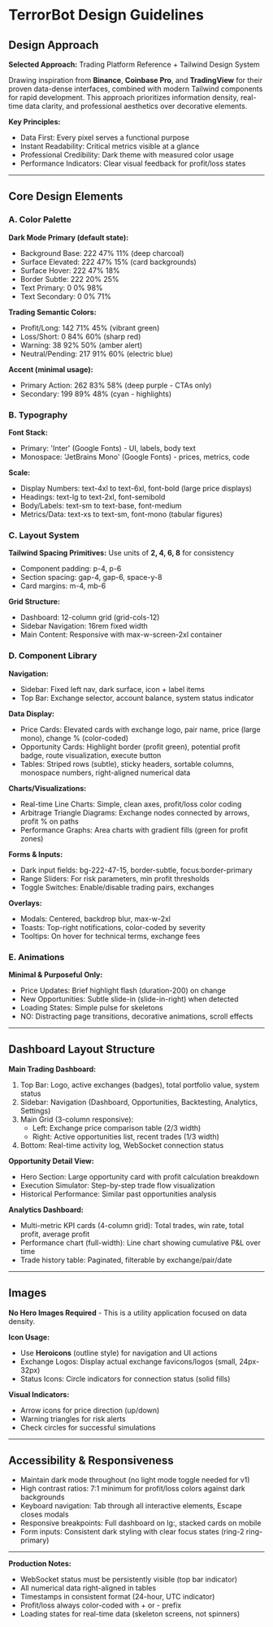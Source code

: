 # TerrorBot Design Guidelines

## Design Approach
**Selected Approach:** Trading Platform Reference + Tailwind Design System

Drawing inspiration from **Binance**, **Coinbase Pro**, and **TradingView** for their proven data-dense interfaces, combined with modern Tailwind components for rapid development. This approach prioritizes information density, real-time data clarity, and professional aesthetics over decorative elements.

**Key Principles:**
- Data First: Every pixel serves a functional purpose
- Instant Readability: Critical metrics visible at a glance
- Professional Credibility: Dark theme with measured color usage
- Performance Indicators: Clear visual feedback for profit/loss states

---

## Core Design Elements

### A. Color Palette

**Dark Mode Primary (default state):**
- Background Base: 222 47% 11% (deep charcoal)
- Surface Elevated: 222 47% 15% (card backgrounds)
- Surface Hover: 222 47% 18%
- Border Subtle: 222 20% 25%
- Text Primary: 0 0% 98%
- Text Secondary: 0 0% 71%

**Trading Semantic Colors:**
- Profit/Long: 142 71% 45% (vibrant green)
- Loss/Short: 0 84% 60% (sharp red)
- Warning: 38 92% 50% (amber alert)
- Neutral/Pending: 217 91% 60% (electric blue)

**Accent (minimal usage):**
- Primary Action: 262 83% 58% (deep purple - CTAs only)
- Secondary: 199 89% 48% (cyan - highlights)

### B. Typography

**Font Stack:**
- Primary: 'Inter' (Google Fonts) - UI, labels, body text
- Monospace: 'JetBrains Mono' (Google Fonts) - prices, metrics, code

**Scale:**
- Display Numbers: text-4xl to text-6xl, font-bold (large price displays)
- Headings: text-lg to text-2xl, font-semibold
- Body/Labels: text-sm to text-base, font-medium
- Metrics/Data: text-xs to text-sm, font-mono (tabular figures)

### C. Layout System

**Tailwind Spacing Primitives:** Use units of **2, 4, 6, 8** for consistency
- Component padding: p-4, p-6
- Section spacing: gap-4, gap-6, space-y-8
- Card margins: m-4, mb-6

**Grid Structure:**
- Dashboard: 12-column grid (grid-cols-12)
- Sidebar Navigation: 16rem fixed width
- Main Content: Responsive with max-w-screen-2xl container

### D. Component Library

**Navigation:**
- Sidebar: Fixed left nav, dark surface, icon + label items
- Top Bar: Exchange selector, account balance, system status indicator

**Data Display:**
- Price Cards: Elevated cards with exchange logo, pair name, price (large mono), change % (color-coded)
- Opportunity Cards: Highlight border (profit green), potential profit badge, route visualization, execute button
- Tables: Striped rows (subtle), sticky headers, sortable columns, monospace numbers, right-aligned numerical data

**Charts/Visualizations:**
- Real-time Line Charts: Simple, clean axes, profit/loss color coding
- Arbitrage Triangle Diagrams: Exchange nodes connected by arrows, profit % on paths
- Performance Graphs: Area charts with gradient fills (green for profit zones)

**Forms & Inputs:**
- Dark input fields: bg-222-47-15, border-subtle, focus:border-primary
- Range Sliders: For risk parameters, min profit thresholds
- Toggle Switches: Enable/disable trading pairs, exchanges

**Overlays:**
- Modals: Centered, backdrop blur, max-w-2xl
- Toasts: Top-right notifications, color-coded by severity
- Tooltips: On hover for technical terms, exchange fees

### E. Animations

**Minimal & Purposeful Only:**
- Price Updates: Brief highlight flash (duration-200) on change
- New Opportunities: Subtle slide-in (slide-in-right) when detected
- Loading States: Simple pulse for skeletons
- NO: Distracting page transitions, decorative animations, scroll effects

---

## Dashboard Layout Structure

**Main Trading Dashboard:**
1. Top Bar: Logo, active exchanges (badges), total portfolio value, system status
2. Sidebar: Navigation (Dashboard, Opportunities, Backtesting, Analytics, Settings)
3. Main Grid (3-column responsive):
   - Left: Exchange price comparison table (2/3 width)
   - Right: Active opportunities list, recent trades (1/3 width)
4. Bottom: Real-time activity log, WebSocket connection status

**Opportunity Detail View:**
- Hero Section: Large opportunity card with profit calculation breakdown
- Execution Simulator: Step-by-step trade flow visualization
- Historical Performance: Similar past opportunities analysis

**Analytics Dashboard:**
- Multi-metric KPI cards (4-column grid): Total trades, win rate, total profit, average profit
- Performance chart (full-width): Line chart showing cumulative P&L over time
- Trade history table: Paginated, filterable by exchange/pair/date

---

## Images

**No Hero Images Required** - This is a utility application focused on data density.

**Icon Usage:**
- Use **Heroicons** (outline style) for navigation and UI actions
- Exchange Logos: Display actual exchange favicons/logos (small, 24px-32px)
- Status Icons: Circle indicators for connection status (solid fills)

**Visual Indicators:**
- Arrow icons for price direction (up/down)
- Warning triangles for risk alerts
- Check circles for successful simulations

---

## Accessibility & Responsiveness

- Maintain dark mode throughout (no light mode toggle needed for v1)
- High contrast ratios: 7:1 minimum for profit/loss colors against dark backgrounds
- Keyboard navigation: Tab through all interactive elements, Escape closes modals
- Responsive breakpoints: Full dashboard on lg:, stacked cards on mobile
- Form inputs: Consistent dark styling with clear focus states (ring-2 ring-primary)

---

**Production Notes:**
- WebSocket status must be persistently visible (top bar indicator)
- All numerical data right-aligned in tables
- Timestamps in consistent format (24-hour, UTC indicator)
- Profit/loss always color-coded with + or - prefix
- Loading states for real-time data (skeleton screens, not spinners)